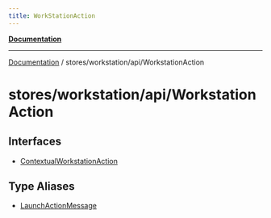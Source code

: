 ```yaml
---
title: WorkStationAction
---
```


[**Documentation**](../../../../index.md)

***

[Documentation](../../../../index.md) / stores/workstation/api/WorkstationAction

# stores/workstation/api/WorkstationAction

## Interfaces

- [ContextualWorkstationAction](interfaces/ContextualWorkstationAction.md)

## Type Aliases

- [LaunchActionMessage](type-aliases/LaunchActionMessage.md)
